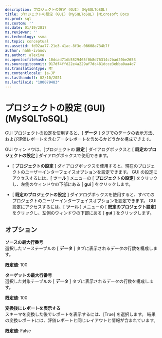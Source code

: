 ```yaml
---
description: プロジェクトの設定 (GUI) (MySQLToSQL)
title: プロジェクトの設定 (GUI) (MySQLToSQL) |Microsoft Docs
ms.prod: sql
ms.custom: ''
ms.date: 01/19/2017
ms.reviewer: ''
ms.technology: ssma
ms.topic: conceptual
ms.assetid: fd92aa77-21e3-41ac-8f3e-08608a734b7f
author: nahk-ivanov
ms.author: alexiva
ms.openlocfilehash: 10dcad71db5829465f0b8d76314c2bad20be2653
ms.sourcegitcommit: 917df4ffd22e4a229af7dc481dcce3ebba0aa4d7
ms.translationtype: MT
ms.contentlocale: ja-JP
ms.lasthandoff: 02/10/2021
ms.locfileid: "100079483"
---
```

# <a name="project-settings-gui--mysqltosql"></a>プロジェクトの設定 (GUI) (MySQLToSQL)
GUI プロジェクトの設定を使用すると、[ **データ** ] タブでのデータの表示方法、および評価レポートを含むデータレポートを含めるかどうかを構成できます。  
  
GUI ウィンドウは、[プロジェクトの **設定** ] ダイアログボックスと [ **既定のプロジェクトの設定** ] ダイアログボックスで使用できます。  
  
-   [ **プロジェクトの設定** ] ダイアログボックスを使用すると、現在のプロジェクトのユーザーインターフェイスオプションを設定できます。 GUI の設定にアクセスするには、[ **ツール** ] メニューの [ **プロジェクトの設定**] をクリックし、左側のウィンドウの下部にある [ **gui** ] をクリックします。  
  
-   [ **既定のプロジェクトの設定** ] ダイアログボックスを使用すると、すべてのプロジェクトのユーザーインターフェイスオプションを設定できます。 GUI 設定にアクセスするには、[ **ツール** ] メニューの [ **既定のプロジェクト設定**] をクリックし、左側のウィンドウの下部にある [ **gui** ] をクリックします。  
  
## <a name="options"></a>オプション  
**ソースの最大行番号**  
選択したソーステーブルの [ **データ** ] タブに表示されるデータの行数を構成します。  
  
**既定値**: 100  
  
**ターゲットの最大行番号**  
選択した対象テーブルの [ **データ** ] タブに表示されるデータの行数を構成します。  
  
**既定値**: 100  
  
**変換後にレポートを表示する**  
スキーマを変換した後でレポートを表示するには、[True] を選択します。 結果の変換レポートには、評価レポートと同じレイアウトと情報が含まれています。  
  
**既定値**: False  
  
